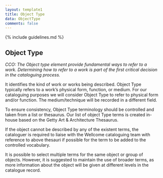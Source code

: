 ```yaml
---
layout: template1
title: Object Type
data: ObjectType
comments: false
---
```


{% include guidelines.md %}

## Object Type

*CCO: The Object type element provide fundamental ways to refer to a work. Determining how to refer to a work is part of the first critical decision in the cataloguing process.*

It identifies the kind of work or works being described. Object Type typically refers to a work’s physical form, function, or medium. 
For our cataloguing purposes we will consider Object Type to refer to physical form and/or function. The medium/technique will be recorded in a different field.

To ensure consistency, Object Type terminology should be controlled and taken from a list or thesaurus. Our list of object Type terms is created in-house based on the Getty Art & Architecture Thesaurus.

If the object cannot be described by any of the existent terms, the cataloguer is required to liaise with the Wellcome cataloguing team with reference to above thesauri if possible for the term to be added to the controlled vocabulary.

It is possible to select multiple terms for the same object or group of objects. However, it is suggested to maintain the use of broader terms, as more information about the object will be given at different levels in the catalogue record. 
